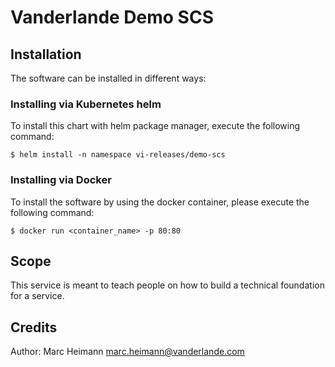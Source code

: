 # Vanderlande Demo SCS

## Installation
The software can be installed in different ways:

### Installing via Kubernetes helm
To install this chart with helm package manager, execute the following command:
 
	$ helm install -n namespace vi-releases/demo-scs

### Installing via Docker
To install the software by using the docker container, please execute the following command:

	$ docker run <container_name> -p 80:80 

## Scope
This service is meant to teach people on how to build a technical foundation for a service.

## Credits

Author: Marc Heimann <marc.heimann@vanderlande.com>
